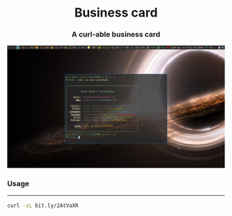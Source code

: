 <div align="center">

# Business card

### A curl-able business card

![curl output](img/demo.png)

</div>

### Usage

---

```bash
curl -sL bit.ly/2AtVaXR
```
